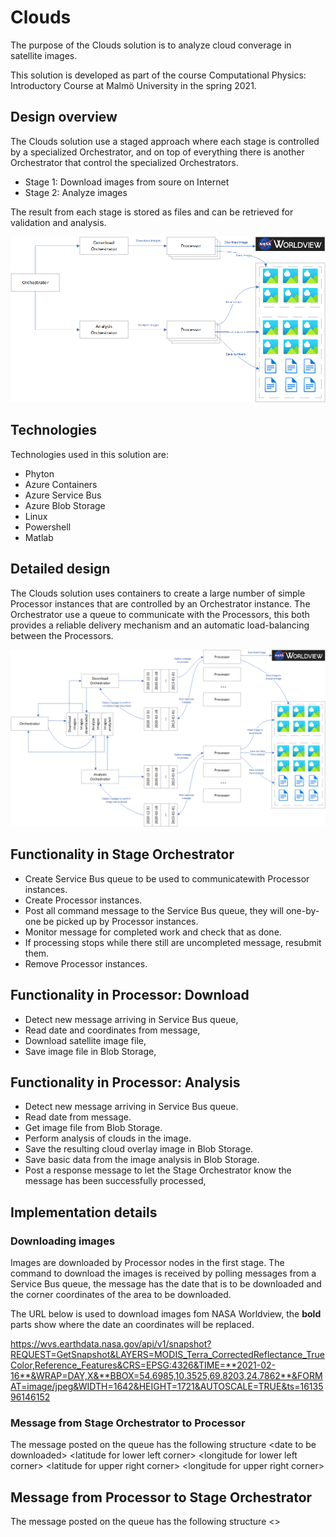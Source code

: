 # Clouds
The purpose of the Clouds solution is to analyze cloud converage in satellite images.

This solution is developed as part of the course Computational Physics: Introductory Course at Malmö University in the spring 2021.

## Design overview
The Clouds solution use a staged approach where each stage is controlled by a specialized Orchestrator, and on top of everything there is another Orchestrator that control the specialized Orchestrators.
- Stage 1: Download images from soure on Internet
- Stage 2: Analyze images

The result from each stage is stored as files and can be retrieved for validation and analysis.

![High Level Design for the Clouds solution](images/HighLevelDesign.png)

## Technologies
Technologies used in this solution are:
- Phyton 
- Azure Containers
- Azure Service Bus
- Azure Blob Storage 
- Linux
- Powershell
- Matlab

## Detailed design
The Clouds solution uses containers to create a large number of simple Processor instances that are controlled by an Orchestrator instance. The Orchestrator use a queue to communicate with the Processors, this both provides a reliable delivery mechanism and an automatic load-balancing between the Processors.

![Detailed Design for the Clouds solution](images/DetailedDesign.png)


## Functionality in Stage Orchestrator
- Create Service Bus queue to be used to communicatewith Processor instances.
- Create Processor instances.
- Post all command message to the Service Bus queue, they will one-by-one be picked up by Processor instances.
- Monitor message for completed work and check that as done.
- If processing stops while there still are uncompleted message, resubmit them.
- Remove Processor instances.

## Functionality in Processor: Download
- Detect new message arriving in Service Bus queue,
- Read date and coordinates from message,
- Download satellite image file,
- Save image file in Blob Storage,

## Functionality in Processor: Analysis
- Detect new message arriving in Service Bus queue.
- Read date from message.
- Get image file from Blob Storage.
- Perform analysis of clouds in the image.
- Save the resulting cloud overlay image in Blob Storage.
- Save basic data from the image analysis in Blob Storage.
- Post a response message to let the Stage Orchestrator know the message has been successfully processed,

## Implementation details

### Downloading images
Images are downloaded by Processor nodes in the first stage. The command to download the images is received by polling messages from a Service Bus queue, the message has the date that is to be downloaded and the corner coordinates of the area to be downloaded.

The URL below is used to download images fom NASA Worldview, the **bold** parts show where the date an coordinates will be replaced.

https://wvs.earthdata.nasa.gov/api/v1/snapshot?REQUEST=GetSnapshot&LAYERS=MODIS_Terra_CorrectedReflectance_TrueColor,Reference_Features&CRS=EPSG:4326&TIME=**2021-02-16**&WRAP=DAY,X&**BBOX=54.6985,10.3525,69.8203,24.7862**&FORMAT=image/jpeg&WIDTH=1642&HEIGHT=1721&AUTOSCALE=TRUE&ts=1613596146152

### Message from Stage Orchestrator to Processor
The message posted on the queue has the following structure
    &lt;date to be downloaded&gt;
    &lt;latitude for lower left corner&gt;
    &lt;longitude for lower left corner&gt;
    &lt;latitude for upper right corner&gt;
    &lt;longitude for upper right corner&gt;

## Message from Processor to Stage Orchestrator
The message posted on the queue has the following structure
    <<date that has been downloaded successfully>>

